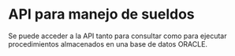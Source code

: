# API para manejo de sueldos

Se puede acceder a la API tanto para consultar como para ejecutar procedimientos almacenados en una base de datos ORACLE.
